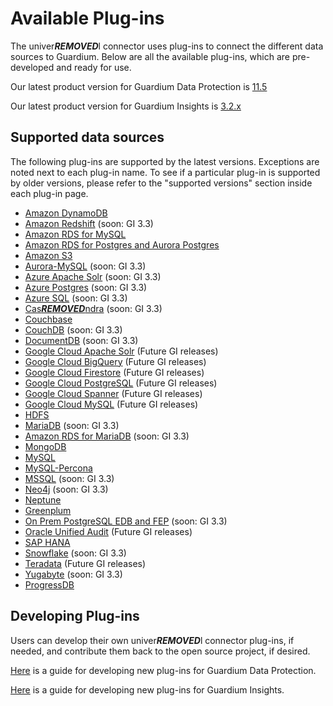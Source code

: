 # Available Plug-ins
The univer***REMOVED***l connector uses plug-ins to connect the different data sources to Guardium.
Below are all the available plug-ins, which are pre-developed and ready for use.

Our latest product version for Guardium Data Protection is [11.5](../docs/Guardium%20Data%20Protection)

Our latest product version for Guardium Insights is [3.2.x](../docs/Guardium%20Insights/3.2.x/Plugins_management.md)
## Supported data sources
The following plug-ins are supported by the latest versions. Exceptions are noted next to each plug-in name.
To see if a particular plug-in is supported by older versions, please refer to the "supported versions" section inside each plug-in page.

* [Amazon DynamoDB](../filter-plugin/logstash-filter-dynamodb-guardium/README.md)
* [Amazon Redshift](../filter-plugin/logstash-filter-redshift-aws-guardium/README.md) (soon: GI 3.3)
* [Amazon RDS for MySQL](../filter-plugin/logstash-filter-mysql-aws-guardium/README.md)
* [Amazon RDS for Postgres and Aurora Postgres](../filter-plugin/logstash-filter-postgres-guardium/README.md)
* [Amazon S3](../filter-plugin/logstash-filter-s3-guardium/README.md)
* [Aurora-MySQL](../filter-plugin/logstash-filter-aurora-mysql-guardium/README.md) (soon: GI 3.3)
* [Azure Apache Solr](../filter-plugin/logstash-filter-azure-apachesolr-guardium/README.md) (soon: GI 3.3)
* [Azure Postgres](../filter-plugin/logstash-filter-azure-postgresql-guardium/README.md) (soon: GI 3.3)
* [Azure SQL](../filter-plugin/logstash-filter-azure-sql-guardium/README.md) (soon: GI 3.3)
* [Cas***REMOVED***ndra](../filter-plugin/logstash-filter-cas***REMOVED***ndra-guardium/README.md) (soon: GI 3.3)
* [Couchbase](../filter-plugin/logstash-filter-couchbasedb-guardium/README.md)
* [CouchDB](../filter-plugin/logstash-filter-couchdb-guardium/README.md) (soon: GI 3.3)
* [DocumentDB](../filter-plugin/logstash-filter-documentdb-aws-guardium/README.md) (soon: GI 3.3)
* [Google Cloud Apache Solr](../filter-plugin/logstash-filter-pubsub-apachesolr-guardium/README.md) (Future GI releases)
* [Google Cloud BigQuery](../filter-plugin/logstash-filter-pubsub-bigquery-guardium/README.md) (Future GI releases)
* [Google Cloud Firestore](../filter-plugin/logstash-filter-pubsub-firestore-guardium/README.md) (Future GI releases)
* [Google Cloud PostgreSQL](../filter-plugin/logstash-filter-pubsub-postgresql-guardium/README.md) (Future GI releases)
* [Google Cloud Spanner](../filter-plugin/logstash-filter-pubsub-spanner-guardium/README.md) (Future GI releases)
* [Google Cloud MySQL](../filter-plugin/logstash-filter-pubsub-mysql-guardium/README.md) (Future GI releases)
* [HDFS](../filter-plugin/logstash-filter-hdfs-guardium/README.md)
* [MariaDB](../filter-plugin/logstash-filter-mariadb-guardium/README.md) (soon: GI 3.3)
* [Amazon RDS for MariaDB](../filter-plugin/logstash-filter-mariadb-aws-guardium/README.md) (soon: GI 3.3)
* [MongoDB](../filter-plugin/logstash-filter-mongodb-guardium/README.md)
* [MySQL](../filter-plugin/logstash-filter-mysql-guardium/README.md)
* [MySQL-Percona](../filter-plugin/logstash-filter-mysql-percona-guardium/README.md)
* [MSSQL](../filter-plugin/logstash-filter-mssql-guardium/README.md) (soon: GI 3.3)
* [Neo4j](../filter-plugin/logstash-filter-neo4j-guardium/README.md) (soon: GI 3.3)
* [Neptune](../filter-plugin/logstash-filter-neptune-aws-guardium/README.md) 
* [Greenplum](../filter-plugin/logstash-filter-onPremGreenplumdb-guardium/README.md)
* [On Prem PostgreSQL EDB and FEP](../filter-plugin/logstash-filter-onPremPostgres-guardium/README.md) (soon: GI 3.3)
* [Oracle Unified Audit](../filter-plugin/logstash-filter-oua-guardium/README.md) (Future GI releases)
* [SAP HANA](../filter-plugin/logstash-filter-***REMOVED***phana-guardium/README.md)
* [Snowflake](https://github.com/infoinsights/guardium-snowflake-uc-filter) (soon: GI 3.3)
* [Teradata](../filter-plugin/logstash-filter-teradatadb-guardium/README.md) (Future GI releases)
* [Yugabyte](../filter-plugin/logstash-filter-yugabyte-guardium/README.md) (soon: GI 3.3)
* [ProgressDB](../filter-plugin/logstash-filter-progressdb-guardium/README.md)

## Developing Plug-ins
Users can develop their own univer***REMOVED***l connector plug-ins, if needed, and contribute them back to the open source project, if desired.

[Here](../docs/Guardium%20Data%20Protection/developing_plugins_gdp.md) is a guide for developing new plug-ins for Guardium Data Protection.

[Here](../docs/Guardium%20Insights/3.2.x/developing_plugins_gi.md) is a guide for developing new plug-ins for Guardium Insights.
